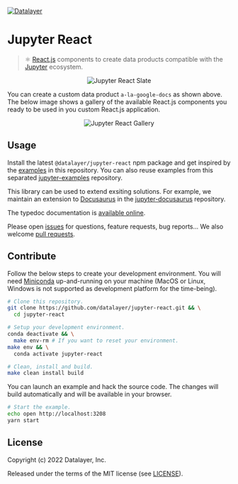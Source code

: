 [![Datalayer](https://assets.datalayer.design/datalayer-25.svg)](https://datalayer.io)

# Jupyter React

> ⚛️ [React.js](https://reactjs.org) components to create data products compatible with the [Jupyter](https://jupyter.org) ecosystem.

<div align="center" style="text-align: center">
  <img alt="Jupyter React Slate" src="https://jupyter-examples.datalayer.tech/jupyter-react-slate.gif" />
</div>

You can create a custom data product `a-la-google-docs` as shown above. The below image shows a gallery of the available React.js components you ready to be used in you custom React.js application.

<div align="center" style="text-align: center">
  <img alt="Jupyter React Gallery" src="https://jupyter-examples.datalayer.tech/jupyter-react-gallery.gif" />
</div>

## Usage

Install the latest `@datalayer/jupyter-react` npm package and get inspired by the [examples](./src/examples) in this repository. You can also reuse examples from this separated [jupyter-examples](https://github.com/datalayer/jupyter-examples) repository.

This library can be used to extend exsiting solutions. For example, we maintain an extension to [Docusaurus](https://docusaurus.io) in the [jupyter-docusaurus](https://github.com/datalayer/jupyter-docusaurus) repository.

The typedoc documentation is [available online](https://typedoc.datalayer.io/datalayer/jupyter-react/0.0.2).

Please open [issues](https://github.com/datalayer/jupyter-react/issues) for questions, feature requests, bug reports... We also welcome [pull requests](https://github.com/datalayer/jupyter-react/pulls).

## Contribute

Follow the below steps to create your development environment. You will need [Miniconda](https://docs.conda.io/en/latest/miniconda.html) up-and-running on your machine (MacOS or Linux, Windows is not supported as development platform for the time-being).

```bash
# Clone this repository.
git clone https://github.com/datalayer/jupyter-react.git && \
  cd jupyter-react
```

```bash
# Setup your development environment.
conda deactivate && \
  make env-rm # If you want to reset your environment.
make env && \
  conda activate jupyter-react
```

```bash
# Clean, install and build.
make clean install build
```

You can launch an example and hack the source code. The changes will build automatically and will be available in your browser.

```bash
# Start the example.
echo open http://localhost:3208
yarn start
```

## License

Copyright (c) 2022 Datalayer, Inc.

Released under the terms of the MIT license (see [LICENSE](./LICENSE)).
